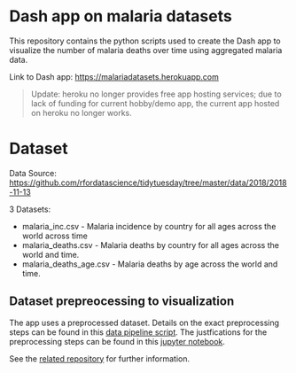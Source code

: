 # Dash app on malaria datasets

This repository contains the python scripts used to create the Dash app to visualize the number of malaria deaths over time using aggregated malaria data.  

Link to Dash app: https://malariadatasets.herokuapp.com
> Update: heroku no longer provides free app hosting services; due to lack of funding for current hobby/demo app, the current app hosted on heroku no longer works.

# Dataset

Data Source: https://github.com/rfordatascience/tidytuesday/tree/master/data/2018/2018-11-13

3 Datasets:

- malaria_inc.csv - Malaria incidence by country for all ages across the world across time
- malaria_deaths.csv - Malaria deaths by country for all ages across the world and time.
- malaria_deaths_age.csv - Malaria deaths by age across the world and time.

## Dataset prepreocessing to visualization

The app uses a preprocessed dataset. Details on the exact preprocessing steps can be found in this [data pipeline script](https://github.com/py3lee/projects/blob/main/malaria/src/main.py). The justfications for the preprocessing steps can be found in this [jupyter notebook](https://github.com/py3lee/projects/blob/main/malaria/analysis/Python_1_EDA_malaria.ipynb). 

See the [related repository](https://github.com/py3lee/projects/tree/main/malaria) for further information.